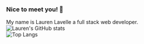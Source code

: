 ### Nice to meet you! 👋
My name is Lauren Lavelle a full stack web developer. 
<br>
![Lauren's GitHub stats](https://github-readme-stats.vercel.app/api?username=l-lavelle&show_icons=true&theme=tokyonight&bg_color=00000000)
<br>
![Top Langs](https://github-readme-stats.vercel.app/api/top-langs/?username=l-lavelle&layout=compact&size_weight=0.5&count_weight=0.5&langs_count=7&theme=tokyonight&bg_color=00000000)

<!--
Used for graphs: https://github.com/anuraghazra/github-readme-stats
Here are some ideas to get you started:

- 🔭 I’m currently working on ...
- 🌱 I’m currently learning ...
- 👯 I’m looking to collaborate on ...
- 🤔 I’m looking for help with ...
- 💬 Ask me about ...
- 📫 How to reach me: ...
- 😄 Pronouns: ...
- ⚡ Fun fact: ...
-->
